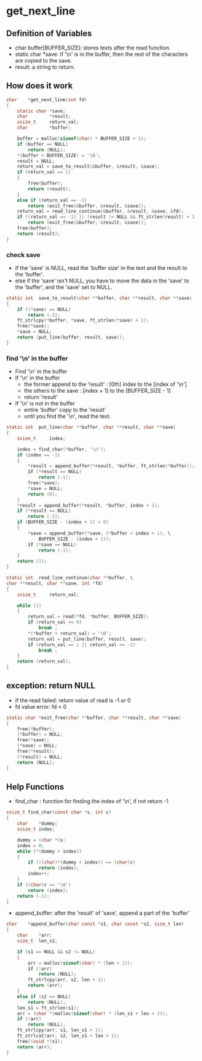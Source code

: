 # get_next_line

## Definition of Variables
- char buffer[BUFFER_SIZE]: stores texts after the read function.  
- static char *save: if '\n' is in the buffer, then the rest of the characters are copied to the save.
- result: a string to return.

## How does it work
```c
char	*get_next_line(int fd)
{
	static char	*save;
	char		*result;
	ssize_t		return_val;
	char		*buffer;

	buffer = malloc(sizeof(char) * BUFFER_SIZE + 1);
	if (buffer == NULL)
		return (NULL);
	*(buffer + BUFFER_SIZE) = '\0';
	result = NULL;
	return_val = save_to_result(&buffer, &result, &save);
	if (return_val == 1)
	{
		free(buffer);
		return (result);
	}
	else if (return_val == -1)
		return (exit_free(&buffer, &result, &save));
	return_val = read_line_continue(&buffer, &result, &save, &fd);
	if ((return_val == -1) || (result != NULL && ft_strlen(result) < 1))
		return (exit_free(&buffer, &result, &save));
	free(buffer);
	return (result);
}
```

### check save
- if the 'save' is NULL, read the 'buffer size' in the text and the result to the 'buffer'.
- else if the 'save' isn't NULL, you have to move the data in the 'save' to the 'buffer', and the 'save' set to NULL.
```c
static int	save_to_result(char **buffer, char **result, char **save)
{
	if ((*save) == NULL)
		return (-2);
	ft_strlcpy(*buffer, *save, ft_strlen(*save) + 1);
	free(*save);
	*save = NULL;
	return (put_line(buffer, result, save));
}
```

### find '\n' in the buffer
- Find '\n' in the buffer
- If '\n' in the buffer
    - the former append to the 'result'
        : [0th] index to the [index of '\n']
    - the others to the save 
        : [index + 1] to the [BUFFER_SIZE - 1]
    - return 'result'
- If '\n' is not in the buffer
    - entire 'buffer' copy to the 'result'
    - until you find the '\n', read the text.
```c
static int	put_line(char **buffer, char **result, char **save)
{
	ssize_t		index;

	index = find_char(*buffer, '\n');
	if (index == -1)
	{
		*result = append_buffer(*result, *buffer, ft_strlen(*buffer));
		if (*result == NULL)
			return (-1);
		free(*save);
		*save = NULL;
		return (0);
	}
	*result = append_buffer(*result, *buffer, index + 1);
	if (*result == NULL)
		return (-1);
	if (BUFFER_SIZE - (index + 1) > 0)
	{
		*save = append_buffer(*save, (*buffer + index + 1), \
			BUFFER_SIZE - (index + 1));
		if (*save == NULL)
			return (-1);
	}
	return (1);
}
```
```c
static int	read_line_continue(char **buffer, \
char **result, char **save, int *fd)
{
	ssize_t		return_val;

	while (1)
	{
		return_val = read(*fd, *buffer, BUFFER_SIZE);
		if (return_val <= 0)
			break ;
		*(*buffer + return_val) = '\0';
		return_val = put_line(buffer, result, save);
		if (return_val == 1 || return_val == -1)
			break ;
	}
	return (return_val);
}
```


## exception: return NULL
- if the read failed: return value of read is -1 or 0
- fd value error: fd < 0
```c
static char	*exit_free(char **buffer, char **result, char **save)
{
	free(*buffer);
	(*buffer) = NULL;
	free(*save);
	(*save) = NULL;
	free(*result);
	(*result) = NULL;
	return (NULL);
}
```
## Help Functions
- find_char : function for finding the index of '\n', if not return -1
```c
ssize_t	find_char(const char *s, int c)
{
	char	*dummy;
	ssize_t	index;

	dummy = (char *)s;
	index = 0;
	while (*(dummy + index))
	{
		if (((char)*(dummy + index)) == (char)c)
			return (index);
		index++;
	}
	if ((char)c == '\0')
		return (index);
	return (-1);
}
```
- append_buffer: after the 'result' of 'save', append a part of the 'buffer'
```c
char	*append_buffer(char const *s1, char const *s2, size_t len)
{
	char	*arr;
	size_t	len_s1;

	if (s1 == NULL && s2 != NULL)
	{
		arr = malloc(sizeof(char) * (len + 1));
		if (!arr)
			return (NULL);
		ft_strlcpy(arr, s2, len + 1);
		return (arr);
	}
	else if (s2 == NULL)
		return (NULL);
	len_s1 = ft_strlen(s1);
	arr = (char *)malloc(sizeof(char) * (len_s1 + len + 1));
	if (!arr)
		return (NULL);
	ft_strlcpy(arr, s1, len_s1 + 1);
	ft_strlcat(arr, s2, len_s1 + len + 1);
	free((void *)s1);
	return (arr);
}
```